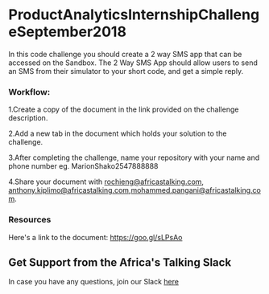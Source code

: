 # ProductAnalyticsInternshipChallengeSeptember2018

In this code challenge you should create a 2 way SMS app that can be accessed on the Sandbox. The 2 Way SMS App should allow users to send an SMS from their simulator to your short code, and get a simple reply.

### Workflow:
1.Create a copy of the document in the link provided on the challenge description.

2.Add a new tab in the document which holds your solution to the challenge.

3.After completing the challenge, name your repository with your name and phone number eg. MarionShako2547888888

4.Share your document with rochieng@africastalking.com, anthony.kiplimo@africastalking.com,mohammed.pangani@africastalking.com.


### Resources

Here's a link to the document: https://goo.gl/sLPsAo

## Get Support from the Africa's Talking Slack
In case you have any questions, join our Slack [here](https://slackin-africastalking.now.sh/)
